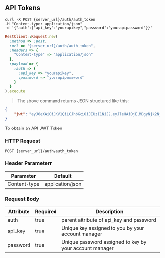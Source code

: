 ## API Tokens

```shell
curl -X POST {server_url}/auth/auth_token
-H "Content-type: application/json"
-d '{"auth":{"api_key":"yourapikey","password":"yourapipassword"}}'
```

```ruby
RestClient::Request.new(
  :method => :post,
  :url => "{server_url}/auth/auth_token",
  :headers => {
    "Content-type" => "application/json"
  },
  :payload => {
    :auth => {
      :api_key => "yourapikey",
      :password => "yourapipassword"
    }
  }
).execute
```



> The above command returns JSON structured like this:

```json
{
    "jwt": "eyJ0eXAiOiJKV1QiLCJhbGciOiJIUzI1NiJ9.eyJleHAiOjE1MDgyNjk2NjQsImF1ZCI6ZmFsc2UsInN1YiI6MX0._gJkRKLkdqwFUviwQw3xT1gP3qA4p2DVfwSana5Celc"
}
```


To obtain an API JWT Token

### HTTP Request

`POST {server_url}/auth/auth_token`

### Header Parameterr

Parameter | Default
--------- | -------
Content-type | application/json


### Request Body

Attribute | Required | Description
--------- | ------- | -----------
auth | true | parent attribute of api_key and password
api_key | true | Unique key assigned to you by your account manager
password | true | Unique password assigned to key by your account manager